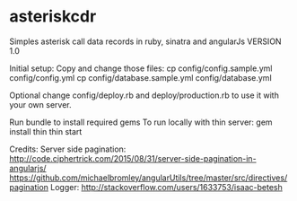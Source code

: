 # asteriskcdr
Simples asterisk call data records in ruby, sinatra and angularJs
VERSION 1.0

Initial setup:
Copy and change those files:
cp config/config.sample.yml config/config.yml
cp config/database.sample.yml config/database.yml

Optional change config/deploy.rb and deploy/production.rb to use it with your own server.

Run bundle to install required gems
To run locally with thin server:
gem install thin
thin start

Credits:
Server side pagination:
http://code.ciphertrick.com/2015/08/31/server-side-pagination-in-angularjs/
https://github.com/michaelbromley/angularUtils/tree/master/src/directives/pagination
Logger:
http://stackoverflow.com/users/1633753/isaac-betesh

